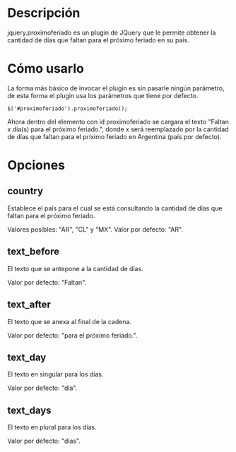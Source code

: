 # Descripción

jquery.proximoferiado es un plugin de JQuery que le permite obtener la cantidad de días que faltan para el próximo feriado en su país.

# Cómo usarlo

La forma más básico de invocar el plugin es sin pasarle ningún parámetro, de esta forma
el plugin usa los parámetros que tiene por defecto.

	$('#proximoferiado').proximoferiado();

Ahora dentro del elemento con id proximoferiado se cargara el texto "Faltan x día(s) para el próximo feriado.",
donde x será reemplazado por la cantidad de días que faltan para el príximo feriado en Argentina (país por defecto).

# Opciones

## country

Establece el país para el cual se está consultando la cantidad de días que faltan para
el próximo feriado.

Valores posibles: "AR", "CL" y "MX".
Valor por defecto: "AR".

## text_before

El texto que se antepone a la cantidad de días.

Valor por defecto: "Faltan".

## text_after

El texto que se anexa al final de la cadena.

Valor por defecto: "para el próximo feriado.".

## text_day

El texto en singular para los días.

Valor por defecto: "día".

## text_days

El texto en plural para los días.

Valor por defecto: "días".
